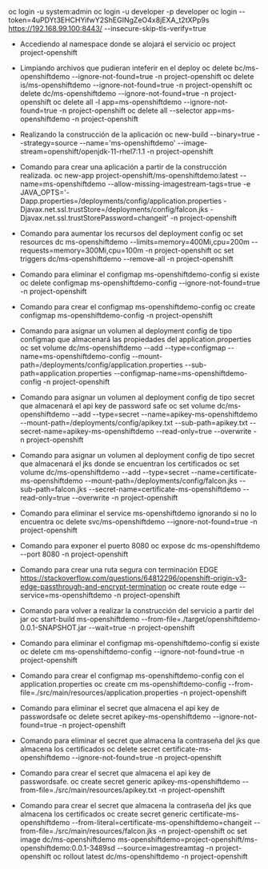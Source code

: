 oc login -u system:admin
oc login -u developer -p developer
oc login --token=4uPDYt3EHCHYifwY2ShEGINgZeO4x8jEXA_t2tXPp9s https://192.168.99.100:8443/ --insecure-skip-tls-verify=true

* Accediendo al namespace donde se alojará el servicio
oc project project-openshift

* Limpiando archivos que pudieran inteferir en el deploy
oc delete bc/ms-openshiftdemo --ignore-not-found=true -n project-openshift
oc delete is/ms-openshiftdemo --ignore-not-found=true -n project-openshift
oc delete dc/ms-openshiftdemo --ignore-not-found=true -n project-openshift
oc delete all -l app=ms-openshiftdemo --ignore-not-found=true -n project-openshift
oc delete all --selector app=ms-openshiftdemo -n project-openshift

* Realizando la construcción de la aplicación
oc new-build --binary=true --strategy=source --name='ms-openshiftdemo' --image-stream=openshift/openjdk-11-rhel7:1.1 -n project-openshift
* Comando para crear una aplicación a partir de la construcción realizada.
oc new-app project-openshift/ms-openshiftdemo:latest --name=ms-openshiftdemo --allow-missing-imagestream-tags=true -e JAVA_OPTS='-Dapp.properties=/deployments/config/application.properties  -Djavax.net.ssl.trustStore=/deployments/config/falcon.jks  -Djavax.net.ssl.trustStorePassword=changeit' -n project-openshift
* Comando para aumentar los recursos del deployment config
oc set resources dc ms-openshiftdemo --limits=memory=400Mi,cpu=200m --requests=memory=300Mi,cpu=100m -n project-openshift
oc set triggers dc/ms-openshiftdemo --remove-all -n project-openshift
* Comando para eliminar el configmap ms-openshiftdemo-config si existe
oc delete configmap ms-openshiftdemo-config --ignore-not-found=true -n project-openshift
* Comando para crear el configmap ms-openshiftdemo-config
oc create configmap ms-openshiftdemo-config -n project-openshift
* Comando para asignar un volumen al deployment config de tipo configmap que almacenará las propiedades del application.properties
oc set volume dc/ms-openshiftdemo --add --type=configmap --name=ms-openshiftdemo-config --mount-path=/deployments/config/application.properties --sub-path=application.properties --configmap-name=ms-openshiftdemo-config -n project-openshift
* Comando para asignar un volumen al deployment config de tipo secret que almacenará el api key de password safe
oc set volume dc/ms-openshiftdemo --add --type=secret --name=apikey-ms-openshiftdemo --mount-path=/deployments/config/apikey.txt --sub-path=apikey.txt --secret-name=apikey-ms-openshiftdemo --read-only=true --overwrite  -n project-openshift
* Comando para asignar un volumen al deployment config de tipo secret que almacenará el jks donde se encuentran los certificados
oc set volume dc/ms-openshiftdemo --add --type=secret --name=certificate-ms-openshiftdemo --mount-path=/deployments/config/falcon.jks --sub-path=falcon.jks --secret-name=certificate-ms-openshiftdemo --read-only=true --overwrite  -n project-openshift
* Comando para eliminar el service ms-openshiftdemo ignorando si no lo encuentra
oc delete svc/ms-openshiftdemo --ignore-not-found=true -n project-openshift
* Comando para exponer el puerto 8080
oc expose dc ms-openshiftdemo --port 8080 -n project-openshift
* Comando para crear una ruta segura con terminación EDGE https://stackoverflow.com/questions/64812296/openshift-origin-v3-edge-passthrough-and-encrypt-termination
oc create route edge --service=ms-openshiftdemo -n project-openshift


* Comando para volver a realizar la construcción del servicio a partir del jar
oc start-build ms-openshiftdemo --from-file=./target/openshiftdemo-0.0.1-SNAPSHOT.jar --wait=true -n project-openshift

* Comando para eliminar el configmap ms-openshiftdemo-config si existe
oc delete cm ms-openshiftdemo-config --ignore-not-found=true -n project-openshift
* Comando para crear el configmap ms-openshiftdemo-config con el application.properties
oc create cm ms-openshiftdemo-config --from-file=./src/main/resources/application.properties -n project-openshift
* Comando para eliminar el secret que almacena el api key de passwordsafe
oc delete secret apikey-ms-openshiftdemo --ignore-not-found=true -n project-openshift
* Comando para eliminar el secret que almacena la contraseña del jks que almacena los certificados
oc delete secret certificate-ms-openshiftdemo --ignore-not-found=true -n project-openshift
* Comando para crear el secret que almacena el api key de passwordsafe.
oc create secret generic apikey-ms-openshiftdemo --from-file=./src/main/resources/apikey.txt -n project-openshift
* Comando para crear el secret que almacena la contraseña del jks que almacena los certificados
oc create secret generic certificate-ms-openshiftdemo --from-literal=certificate-ms-openshiftdemo=changeit --from-file=./src/main/resources/falcon.jks -n project-openshift
oc set image dc/ms-openshiftdemo ms-openshiftdemo=project-openshift/ms-openshiftdemo:0.0.1-3489sd --source=imagestreamtag -n project-openshift
oc rollout latest dc/ms-openshiftdemo -n project-openshift



